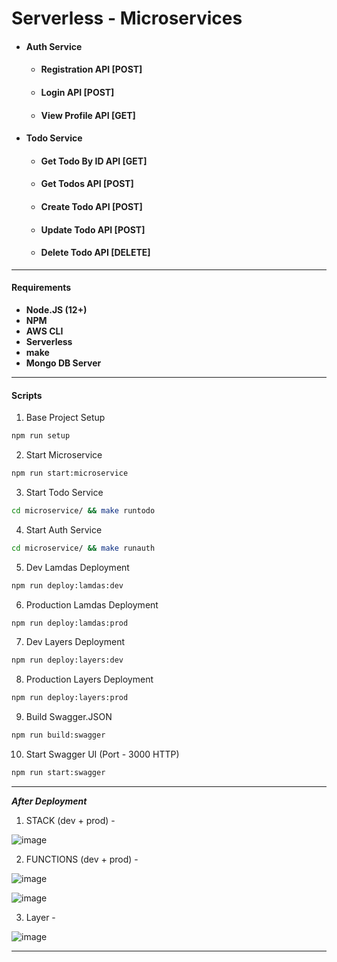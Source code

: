 # Serverless - Microservices

-   #### Auth Service
    -   #### Registration API [POST]
    -   #### Login API [POST]
    -   #### View Profile API [GET]
-   #### Todo Service
    -   #### Get Todo By ID API [GET]
    -   #### Get Todos API [POST]
    -   #### Create Todo API [POST]
    -   #### Update Todo API [POST]
    -   #### Delete Todo API [DELETE]

---

#### Requirements

-   **Node.JS (12+)**
-   **NPM**
-   **AWS CLI**
-   **Serverless**
-   **make**
-   **Mongo DB Server**

---

#### Scripts

1. Base Project Setup

```sh
npm run setup
```

2. Start Microservice

```sh
npm run start:microservice
```

3. Start Todo Service

```sh
cd microservice/ && make runtodo
```

4. Start Auth Service

```sh
cd microservice/ && make runauth
```

5. Dev Lamdas Deployment

```sh
npm run deploy:lamdas:dev
```

6. Production Lamdas Deployment

```sh
npm run deploy:lamdas:prod
```

7. Dev Layers Deployment

```sh
npm run deploy:layers:dev
```

8. Production Layers Deployment

```sh
npm run deploy:layers:prod
```

9. Build Swagger.JSON

```sh
npm run build:swagger
```

10. Start Swagger UI (Port - 3000 HTTP)

```sh
npm run start:swagger
```

---

**_After Deployment_**

1. STACK (dev + prod) -

![image](https://user-images.githubusercontent.com/54475009/134966211-8e26e83e-b024-4125-b8f9-e84381eb976b.png)

2. FUNCTIONS (dev + prod) -

![image](https://user-images.githubusercontent.com/54475009/134966379-1dab85ad-193a-48ce-bbfd-181e80749a87.png)

![image](https://user-images.githubusercontent.com/54475009/134966980-7fc79181-bbea-4d1e-ba7b-08fb2fc3cfac.png)

3. Layer -

![image](https://user-images.githubusercontent.com/54475009/134966587-91c4ae41-8076-4cff-bcb6-3468ecb6cda3.png)

---
